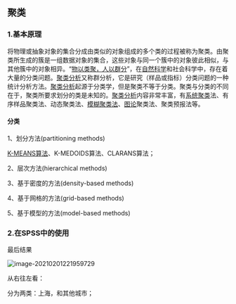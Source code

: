## 聚类

### 1.基本原理

将物理或抽象对象的集合分成由类似的对象组成的多个类的过程被称为聚类。由聚类所生成的簇是一组数据对象的集合，这些对象与同一个簇中的对象彼此相似，与其他簇中的对象相异。“[物以类聚，人以群分](https://baike.baidu.com/item/物以类聚，人以群分)”，在[自然科学](https://baike.baidu.com/item/自然科学/260539)和社会科学中，存在着大量的分类问题。[聚类分析](https://baike.baidu.com/item/聚类分析/3450227)又称群分析，它是研究（样品或指标）分类问题的一种统计分析方法。[聚类分析](https://baike.baidu.com/item/聚类分析/3450227)起源于分类学，但是聚类不等于分类。聚类与分类的不同在于，聚类所要求划分的类是未知的。[聚类分析](https://baike.baidu.com/item/聚类分析/3450227)内容非常丰富，有[系统聚类](https://baike.baidu.com/item/系统聚类)法、有序样品聚类法、动态聚类法、[模糊聚类法](https://baike.baidu.com/item/模糊聚类法/2243209)、[图论](https://baike.baidu.com/item/图论/1433806)聚类法、聚类预报法等。

#### 分类

1、划分方法(partitioning methods)

[K-MEANS算法](https://baike.baidu.com/item/K-MEANS算法)、K-MEDOIDS算法、CLARANS算法；

2、层次方法(hierarchical methods)

3、基于密度的方法(density-based methods)

4、基于网格的方法(grid-based methods)

5、基于模型的方法(model-based methods)

### 2.在SPSS中的使用

最后结果

![image-20210201221959729](C:\Users\26292\AppData\Roaming\Typora\typora-user-images\image-20210201221959729.png)

从右往左看：

分为两类：上海，和其他城市；


